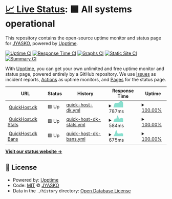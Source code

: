 # [📈 Live Status](https://JYASKO.github.io/Upptime): <!--live status--> **🟩 All systems operational**

This repository contains the open-source uptime monitor and status page for [JYASKO](https://JYASKO.github.io/Upptime), powered by [Upptime](https://github.com/upptime/upptime).

[![Uptime CI](https://github.com/JYASKO/Upptime/workflows/Uptime%20CI/badge.svg)](https://github.com/JYASKO/Upptime/actions?query=workflow%3A%22Uptime+CI%22)
[![Response Time CI](https://github.com/JYASKO/Upptime/workflows/Response%20Time%20CI/badge.svg)](https://github.com/JYASKO/Upptime/actions?query=workflow%3A%22Response+Time+CI%22)
[![Graphs CI](https://github.com/JYASKO/Upptime/workflows/Graphs%20CI/badge.svg)](https://github.com/JYASKO/Upptime/actions?query=workflow%3A%22Graphs+CI%22)
[![Static Site CI](https://github.com/JYASKO/Upptime/workflows/Static%20Site%20CI/badge.svg)](https://github.com/JYASKO/Upptime/actions?query=workflow%3A%22Static+Site+CI%22)
[![Summary CI](https://github.com/JYASKO/Upptime/workflows/Summary%20CI/badge.svg)](https://github.com/JYASKO/Upptime/actions?query=workflow%3A%22Summary+CI%22)

With [Upptime](https://upptime.js.org), you can get your own unlimited and free uptime monitor and status page, powered entirely by a GitHub repository. We use [Issues](https://github.com/JYASKO/Upptime/issues) as incident reports, [Actions](https://github.com/JYASKO/Upptime/actions) as uptime monitors, and [Pages](https://JYASKO.github.io/Upptime) for the status page.

<!--start: status pages-->
<!-- This summary is generated by Upptime (https://github.com/upptime/upptime) -->
<!-- Do not edit this manually, your changes will be overwritten -->
<!-- prettier-ignore -->
| URL | Status | History | Response Time | Uptime |
| --- | ------ | ------- | ------------- | ------ |
| <img alt="" src="https://favicons.githubusercontent.com/quickhost.dk" height="13"> [QuickHost.dk](https://QuickHost.dk) | 🟩 Up | [quick-host-dk.yml](https://github.com/JYASKO/Upptime/commits/HEAD/history/quick-host-dk.yml) | <details><summary><img alt="Response time graph" src="./graphs/quick-host-dk/response-time-week.png" height="20"> 787ms</summary><br><a href="https://JYASKO.github.io/Upptime/history/quick-host-dk"><img alt="Response time 757" src="https://img.shields.io/endpoint?url=https%3A%2F%2Fraw.githubusercontent.com%2FJYASKO%2FUpptime%2FHEAD%2Fapi%2Fquick-host-dk%2Fresponse-time.json"></a><br><a href="https://JYASKO.github.io/Upptime/history/quick-host-dk"><img alt="24-hour response time 713" src="https://img.shields.io/endpoint?url=https%3A%2F%2Fraw.githubusercontent.com%2FJYASKO%2FUpptime%2FHEAD%2Fapi%2Fquick-host-dk%2Fresponse-time-day.json"></a><br><a href="https://JYASKO.github.io/Upptime/history/quick-host-dk"><img alt="7-day response time 787" src="https://img.shields.io/endpoint?url=https%3A%2F%2Fraw.githubusercontent.com%2FJYASKO%2FUpptime%2FHEAD%2Fapi%2Fquick-host-dk%2Fresponse-time-week.json"></a><br><a href="https://JYASKO.github.io/Upptime/history/quick-host-dk"><img alt="30-day response time 768" src="https://img.shields.io/endpoint?url=https%3A%2F%2Fraw.githubusercontent.com%2FJYASKO%2FUpptime%2FHEAD%2Fapi%2Fquick-host-dk%2Fresponse-time-month.json"></a><br><a href="https://JYASKO.github.io/Upptime/history/quick-host-dk"><img alt="1-year response time 757" src="https://img.shields.io/endpoint?url=https%3A%2F%2Fraw.githubusercontent.com%2FJYASKO%2FUpptime%2FHEAD%2Fapi%2Fquick-host-dk%2Fresponse-time-year.json"></a></details> | <details><summary><a href="https://JYASKO.github.io/Upptime/history/quick-host-dk">100.00%</a></summary><a href="https://JYASKO.github.io/Upptime/history/quick-host-dk"><img alt="All-time uptime 100.00%" src="https://img.shields.io/endpoint?url=https%3A%2F%2Fraw.githubusercontent.com%2FJYASKO%2FUpptime%2FHEAD%2Fapi%2Fquick-host-dk%2Fuptime.json"></a><br><a href="https://JYASKO.github.io/Upptime/history/quick-host-dk"><img alt="24-hour uptime 100.00%" src="https://img.shields.io/endpoint?url=https%3A%2F%2Fraw.githubusercontent.com%2FJYASKO%2FUpptime%2FHEAD%2Fapi%2Fquick-host-dk%2Fuptime-day.json"></a><br><a href="https://JYASKO.github.io/Upptime/history/quick-host-dk"><img alt="7-day uptime 100.00%" src="https://img.shields.io/endpoint?url=https%3A%2F%2Fraw.githubusercontent.com%2FJYASKO%2FUpptime%2FHEAD%2Fapi%2Fquick-host-dk%2Fuptime-week.json"></a><br><a href="https://JYASKO.github.io/Upptime/history/quick-host-dk"><img alt="30-day uptime 100.00%" src="https://img.shields.io/endpoint?url=https%3A%2F%2Fraw.githubusercontent.com%2FJYASKO%2FUpptime%2FHEAD%2Fapi%2Fquick-host-dk%2Fuptime-month.json"></a><br><a href="https://JYASKO.github.io/Upptime/history/quick-host-dk"><img alt="1-year uptime 100.00%" src="https://img.shields.io/endpoint?url=https%3A%2F%2Fraw.githubusercontent.com%2FJYASKO%2FUpptime%2FHEAD%2Fapi%2Fquick-host-dk%2Fuptime-year.json"></a></details>
| <img alt="" src="https://favicons.githubusercontent.com/stats.quickhost.dk" height="13"> [QuickHost.dk Stats](https://stats.QuickHost.dk) | 🟩 Up | [quick-host-dk-stats.yml](https://github.com/JYASKO/Upptime/commits/HEAD/history/quick-host-dk-stats.yml) | <details><summary><img alt="Response time graph" src="./graphs/quick-host-dk-stats/response-time-week.png" height="20"> 584ms</summary><br><a href="https://JYASKO.github.io/Upptime/history/quick-host-dk-stats"><img alt="Response time 556" src="https://img.shields.io/endpoint?url=https%3A%2F%2Fraw.githubusercontent.com%2FJYASKO%2FUpptime%2FHEAD%2Fapi%2Fquick-host-dk-stats%2Fresponse-time.json"></a><br><a href="https://JYASKO.github.io/Upptime/history/quick-host-dk-stats"><img alt="24-hour response time 505" src="https://img.shields.io/endpoint?url=https%3A%2F%2Fraw.githubusercontent.com%2FJYASKO%2FUpptime%2FHEAD%2Fapi%2Fquick-host-dk-stats%2Fresponse-time-day.json"></a><br><a href="https://JYASKO.github.io/Upptime/history/quick-host-dk-stats"><img alt="7-day response time 584" src="https://img.shields.io/endpoint?url=https%3A%2F%2Fraw.githubusercontent.com%2FJYASKO%2FUpptime%2FHEAD%2Fapi%2Fquick-host-dk-stats%2Fresponse-time-week.json"></a><br><a href="https://JYASKO.github.io/Upptime/history/quick-host-dk-stats"><img alt="30-day response time 586" src="https://img.shields.io/endpoint?url=https%3A%2F%2Fraw.githubusercontent.com%2FJYASKO%2FUpptime%2FHEAD%2Fapi%2Fquick-host-dk-stats%2Fresponse-time-month.json"></a><br><a href="https://JYASKO.github.io/Upptime/history/quick-host-dk-stats"><img alt="1-year response time 556" src="https://img.shields.io/endpoint?url=https%3A%2F%2Fraw.githubusercontent.com%2FJYASKO%2FUpptime%2FHEAD%2Fapi%2Fquick-host-dk-stats%2Fresponse-time-year.json"></a></details> | <details><summary><a href="https://JYASKO.github.io/Upptime/history/quick-host-dk-stats">100.00%</a></summary><a href="https://JYASKO.github.io/Upptime/history/quick-host-dk-stats"><img alt="All-time uptime 100.00%" src="https://img.shields.io/endpoint?url=https%3A%2F%2Fraw.githubusercontent.com%2FJYASKO%2FUpptime%2FHEAD%2Fapi%2Fquick-host-dk-stats%2Fuptime.json"></a><br><a href="https://JYASKO.github.io/Upptime/history/quick-host-dk-stats"><img alt="24-hour uptime 100.00%" src="https://img.shields.io/endpoint?url=https%3A%2F%2Fraw.githubusercontent.com%2FJYASKO%2FUpptime%2FHEAD%2Fapi%2Fquick-host-dk-stats%2Fuptime-day.json"></a><br><a href="https://JYASKO.github.io/Upptime/history/quick-host-dk-stats"><img alt="7-day uptime 100.00%" src="https://img.shields.io/endpoint?url=https%3A%2F%2Fraw.githubusercontent.com%2FJYASKO%2FUpptime%2FHEAD%2Fapi%2Fquick-host-dk-stats%2Fuptime-week.json"></a><br><a href="https://JYASKO.github.io/Upptime/history/quick-host-dk-stats"><img alt="30-day uptime 100.00%" src="https://img.shields.io/endpoint?url=https%3A%2F%2Fraw.githubusercontent.com%2FJYASKO%2FUpptime%2FHEAD%2Fapi%2Fquick-host-dk-stats%2Fuptime-month.json"></a><br><a href="https://JYASKO.github.io/Upptime/history/quick-host-dk-stats"><img alt="1-year uptime 100.00%" src="https://img.shields.io/endpoint?url=https%3A%2F%2Fraw.githubusercontent.com%2FJYASKO%2FUpptime%2FHEAD%2Fapi%2Fquick-host-dk-stats%2Fuptime-year.json"></a></details>
| <img alt="" src="https://favicons.githubusercontent.com/bans.quickhost.dk" height="13"> [QuickHost.dk Bans](https://bans.QuickHost.dk) | 🟩 Up | [quick-host-dk-bans.yml](https://github.com/JYASKO/Upptime/commits/HEAD/history/quick-host-dk-bans.yml) | <details><summary><img alt="Response time graph" src="./graphs/quick-host-dk-bans/response-time-week.png" height="20"> 675ms</summary><br><a href="https://JYASKO.github.io/Upptime/history/quick-host-dk-bans"><img alt="Response time 570" src="https://img.shields.io/endpoint?url=https%3A%2F%2Fraw.githubusercontent.com%2FJYASKO%2FUpptime%2FHEAD%2Fapi%2Fquick-host-dk-bans%2Fresponse-time.json"></a><br><a href="https://JYASKO.github.io/Upptime/history/quick-host-dk-bans"><img alt="24-hour response time 519" src="https://img.shields.io/endpoint?url=https%3A%2F%2Fraw.githubusercontent.com%2FJYASKO%2FUpptime%2FHEAD%2Fapi%2Fquick-host-dk-bans%2Fresponse-time-day.json"></a><br><a href="https://JYASKO.github.io/Upptime/history/quick-host-dk-bans"><img alt="7-day response time 675" src="https://img.shields.io/endpoint?url=https%3A%2F%2Fraw.githubusercontent.com%2FJYASKO%2FUpptime%2FHEAD%2Fapi%2Fquick-host-dk-bans%2Fresponse-time-week.json"></a><br><a href="https://JYASKO.github.io/Upptime/history/quick-host-dk-bans"><img alt="30-day response time 603" src="https://img.shields.io/endpoint?url=https%3A%2F%2Fraw.githubusercontent.com%2FJYASKO%2FUpptime%2FHEAD%2Fapi%2Fquick-host-dk-bans%2Fresponse-time-month.json"></a><br><a href="https://JYASKO.github.io/Upptime/history/quick-host-dk-bans"><img alt="1-year response time 570" src="https://img.shields.io/endpoint?url=https%3A%2F%2Fraw.githubusercontent.com%2FJYASKO%2FUpptime%2FHEAD%2Fapi%2Fquick-host-dk-bans%2Fresponse-time-year.json"></a></details> | <details><summary><a href="https://JYASKO.github.io/Upptime/history/quick-host-dk-bans">100.00%</a></summary><a href="https://JYASKO.github.io/Upptime/history/quick-host-dk-bans"><img alt="All-time uptime 100.00%" src="https://img.shields.io/endpoint?url=https%3A%2F%2Fraw.githubusercontent.com%2FJYASKO%2FUpptime%2FHEAD%2Fapi%2Fquick-host-dk-bans%2Fuptime.json"></a><br><a href="https://JYASKO.github.io/Upptime/history/quick-host-dk-bans"><img alt="24-hour uptime 100.00%" src="https://img.shields.io/endpoint?url=https%3A%2F%2Fraw.githubusercontent.com%2FJYASKO%2FUpptime%2FHEAD%2Fapi%2Fquick-host-dk-bans%2Fuptime-day.json"></a><br><a href="https://JYASKO.github.io/Upptime/history/quick-host-dk-bans"><img alt="7-day uptime 100.00%" src="https://img.shields.io/endpoint?url=https%3A%2F%2Fraw.githubusercontent.com%2FJYASKO%2FUpptime%2FHEAD%2Fapi%2Fquick-host-dk-bans%2Fuptime-week.json"></a><br><a href="https://JYASKO.github.io/Upptime/history/quick-host-dk-bans"><img alt="30-day uptime 100.00%" src="https://img.shields.io/endpoint?url=https%3A%2F%2Fraw.githubusercontent.com%2FJYASKO%2FUpptime%2FHEAD%2Fapi%2Fquick-host-dk-bans%2Fuptime-month.json"></a><br><a href="https://JYASKO.github.io/Upptime/history/quick-host-dk-bans"><img alt="1-year uptime 100.00%" src="https://img.shields.io/endpoint?url=https%3A%2F%2Fraw.githubusercontent.com%2FJYASKO%2FUpptime%2FHEAD%2Fapi%2Fquick-host-dk-bans%2Fuptime-year.json"></a></details>

<!--end: status pages-->

[**Visit our status website →**](https://JYASKO.github.io/Upptime)

## 📄 License

- Powered by: [Upptime](https://github.com/upptime/upptime)
- Code: [MIT](./LICENSE) © [JYASKO](https://JYASKO.github.io/Upptime)
- Data in the `./history` directory: [Open Database License](https://opendatacommons.org/licenses/odbl/1-0/)
